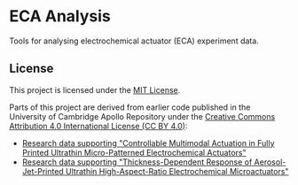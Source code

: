 # ECA Analysis

Tools for analysing electrochemical actuator (ECA) experiment data.


## License

This project is licensed under the [MIT License](LICENSE).

Parts of this project are derived from earlier code published in the University of Cambridge Apollo Repository under the [Creative Commons Attribution 4.0 International License (CC BY 4.0)](https://creativecommons.org/licenses/by/4.0/):

- [Research data supporting "Controllable Multimodal Actuation in Fully Printed Ultrathin Micro-Patterned Electrochemical Actuators"](https://doi.org/10.17863/CAM.105402)
- [Research data supporting "Thickness-Dependent Response of Aerosol-Jet-Printed Ultrathin High-Aspect-Ratio Electrochemical Microactuators"](https://doi.org/10.17863/CAM.110646)
